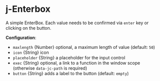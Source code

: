 # j-Enterbox

A simple EnterBox. Each value needs to be confirmed via `enter` key or clicking on the button.

__Configuration__:

- `maxlength` {Number} optional, a maximum length of value (default: `50`)
- `icon` {String} icon
- `placeholder` {String} a placeholder for the input control
- `exec` {String} optional, a link to a function in the window scope (otherwise `data-jc-path` is required)
- `button` {String} adds a label to the button (default: `empty`)